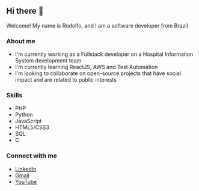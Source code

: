 ## Hi there 👋

Welcome! My name is Rodolfo, and I am a software developer from Brazil

### About me

- I'm currently working as a Fullstack developer on a Hospital Information System development team
- I'm currently learning ReactJS, AWS and Test Automation
- I'm looking to collaborate on open-source projects that have social impact and are related to public interests

### Skills

- PHP
- Python
- JavaScript
- HTML5/CSS3
- SQL
- C

### Connect with me

- [LinkedIn](https://www.linkedin.com/in/rodolfonei/)
- [Gmail](mailto:rodolfonei.webdev@gmail.com)
- [YouTube](https://www.youtube.com/channel/UCGNN-q7hk3iIDAoACY0pL7Q)

<!--
**rodolfonei/rodolfonei** is a ✨ _special_ ✨ repository because its `README.md` (this file) appears on your GitHub profile.

Here are some ideas to get you started:

- 🔭 I’m currently working on ...
- 🌱 I’m currently learning ...
- 👯 I’m looking to collaborate on ...
- 🤔 I’m looking for help with ...
- 💬 Ask me about ...
- 📫 How to reach me: ...
- 😄 Pronouns: ...
- ⚡ Fun fact: ...
-->
